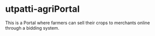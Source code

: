 # utpatti-agriPortal

This is a Portal where farmers can sell their crops to merchants online through a bidding system.
